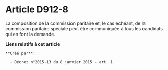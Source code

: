 # Article D912-8

La composition de la commission paritaire et, le cas échéant, de la commission paritaire spéciale peut être communiquée à
tous les candidats qui en font la demande.

**Liens relatifs à cet article**

	**Créé par**:

	  - Décret n°2015-13 du 8 janvier 2015 - art. 1
